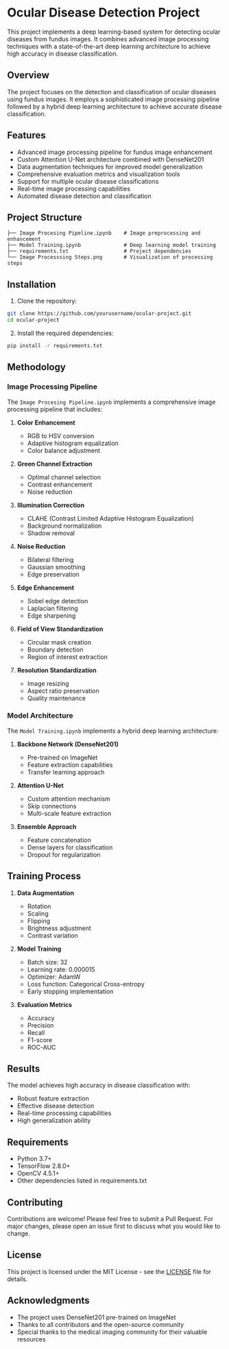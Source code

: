 # Ocular Disease Detection Project

This project implements a deep learning-based system for detecting ocular diseases from fundus images. It combines advanced image processing techniques with a state-of-the-art deep learning architecture to achieve high accuracy in disease classification.

## Overview

The project focuses on the detection and classification of ocular diseases using fundus images. It employs a sophisticated image processing pipeline followed by a hybrid deep learning architecture to achieve accurate disease classification.

## Features

- Advanced image processing pipeline for fundus image enhancement
- Custom Attention U-Net architecture combined with DenseNet201
- Data augmentation techniques for improved model generalization
- Comprehensive evaluation metrics and visualization tools
- Support for multiple ocular disease classifications
- Real-time image processing capabilities
- Automated disease detection and classification

## Project Structure

```
├── Image Procesing Pipeline.ipynb    # Image preprocessing and enhancement
├── Model Training.ipynb              # Deep learning model training
├── requirements.txt                  # Project dependencies
└── Image Processsing Steps.png       # Visualization of processing steps
```

## Installation

1. Clone the repository:
```bash
git clone https://github.com/yourusername/ocular-project.git
cd ocular-project
```

2. Install the required dependencies:
```bash
pip install -r requirements.txt
```

## Methodology

### Image Processing Pipeline

The `Image Procesing Pipeline.ipynb` implements a comprehensive image processing pipeline that includes:

1. **Color Enhancement**
   - RGB to HSV conversion
   - Adaptive histogram equalization
   - Color balance adjustment

2. **Green Channel Extraction**
   - Optimal channel selection
   - Contrast enhancement
   - Noise reduction

3. **Illumination Correction**
   - CLAHE (Contrast Limited Adaptive Histogram Equalization)
   - Background normalization
   - Shadow removal

4. **Noise Reduction**
   - Bilateral filtering
   - Gaussian smoothing
   - Edge preservation

5. **Edge Enhancement**
   - Sobel edge detection
   - Laplacian filtering
   - Edge sharpening

6. **Field of View Standardization**
   - Circular mask creation
   - Boundary detection
   - Region of interest extraction

7. **Resolution Standardization**
   - Image resizing
   - Aspect ratio preservation
   - Quality maintenance

### Model Architecture

The `Model Training.ipynb` implements a hybrid deep learning architecture:

1. **Backbone Network (DenseNet201)**
   - Pre-trained on ImageNet
   - Feature extraction capabilities
   - Transfer learning approach

2. **Attention U-Net**
   - Custom attention mechanism
   - Skip connections
   - Multi-scale feature extraction

3. **Ensemble Approach**
   - Feature concatenation
   - Dense layers for classification
   - Dropout for regularization

## Training Process

1. **Data Augmentation**
   - Rotation
   - Scaling
   - Flipping
   - Brightness adjustment
   - Contrast variation

2. **Model Training**
   - Batch size: 32
   - Learning rate: 0.000015
   - Optimizer: AdamW
   - Loss function: Categorical Cross-entropy
   - Early stopping implementation

3. **Evaluation Metrics**
   - Accuracy
   - Precision
   - Recall
   - F1-score
   - ROC-AUC

## Results

The model achieves high accuracy in disease classification with:
- Robust feature extraction
- Effective disease detection
- Real-time processing capabilities
- High generalization ability

## Requirements

- Python 3.7+
- TensorFlow 2.8.0+
- OpenCV 4.5.1+
- Other dependencies listed in requirements.txt

## Contributing

Contributions are welcome! Please feel free to submit a Pull Request. For major changes, please open an issue first to discuss what you would like to change.

## License

This project is licensed under the MIT License - see the [LICENSE](LICENSE) file for details.

## Acknowledgments

- The project uses DenseNet201 pre-trained on ImageNet
- Thanks to all contributors and the open-source community
- Special thanks to the medical imaging community for their valuable resources 
